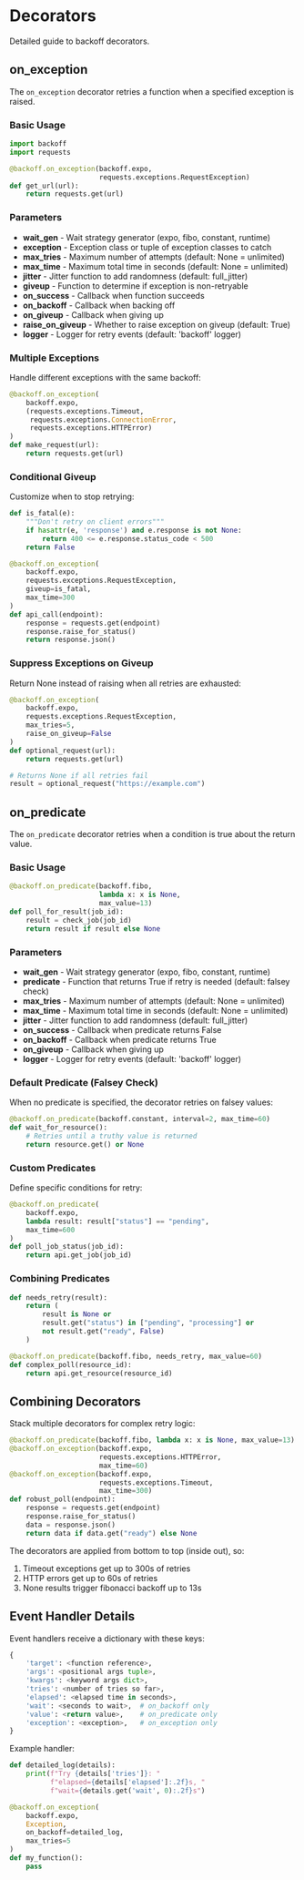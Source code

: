 # Decorators

Detailed guide to backoff decorators.

## on_exception

The `on_exception` decorator retries a function when a specified exception is raised.

### Basic Usage

```python
import backoff
import requests

@backoff.on_exception(backoff.expo,
                      requests.exceptions.RequestException)
def get_url(url):
    return requests.get(url)
```

### Parameters

- **wait_gen** - Wait strategy generator (expo, fibo, constant, runtime)
- **exception** - Exception class or tuple of exception classes to catch
- **max_tries** - Maximum number of attempts (default: None = unlimited)
- **max_time** - Maximum total time in seconds (default: None = unlimited)
- **jitter** - Jitter function to add randomness (default: full_jitter)
- **giveup** - Function to determine if exception is non-retryable
- **on_success** - Callback when function succeeds
- **on_backoff** - Callback when backing off
- **on_giveup** - Callback when giving up
- **raise_on_giveup** - Whether to raise exception on giveup (default: True)
- **logger** - Logger for retry events (default: 'backoff' logger)

### Multiple Exceptions

Handle different exceptions with the same backoff:

```python
@backoff.on_exception(
    backoff.expo,
    (requests.exceptions.Timeout,
     requests.exceptions.ConnectionError,
     requests.exceptions.HTTPError)
)
def make_request(url):
    return requests.get(url)
```

### Conditional Giveup

Customize when to stop retrying:

```python
def is_fatal(e):
    """Don't retry on client errors"""
    if hasattr(e, 'response') and e.response is not None:
        return 400 <= e.response.status_code < 500
    return False

@backoff.on_exception(
    backoff.expo,
    requests.exceptions.RequestException,
    giveup=is_fatal,
    max_time=300
)
def api_call(endpoint):
    response = requests.get(endpoint)
    response.raise_for_status()
    return response.json()
```

### Suppress Exceptions on Giveup

Return None instead of raising when all retries are exhausted:

```python
@backoff.on_exception(
    backoff.expo,
    requests.exceptions.RequestException,
    max_tries=5,
    raise_on_giveup=False
)
def optional_request(url):
    return requests.get(url)

# Returns None if all retries fail
result = optional_request("https://example.com")
```

## on_predicate

The `on_predicate` decorator retries when a condition is true about the return value.

### Basic Usage

```python
@backoff.on_predicate(backoff.fibo,
                      lambda x: x is None,
                      max_value=13)
def poll_for_result(job_id):
    result = check_job(job_id)
    return result if result else None
```

### Parameters

- **wait_gen** - Wait strategy generator (expo, fibo, constant, runtime)
- **predicate** - Function that returns True if retry is needed (default: falsey check)
- **max_tries** - Maximum number of attempts (default: None = unlimited)
- **max_time** - Maximum total time in seconds (default: None = unlimited)
- **jitter** - Jitter function to add randomness (default: full_jitter)
- **on_success** - Callback when predicate returns False
- **on_backoff** - Callback when predicate returns True
- **on_giveup** - Callback when giving up
- **logger** - Logger for retry events (default: 'backoff' logger)

### Default Predicate (Falsey Check)

When no predicate is specified, the decorator retries on falsey values:

```python
@backoff.on_predicate(backoff.constant, interval=2, max_time=60)
def wait_for_resource():
    # Retries until a truthy value is returned
    return resource.get() or None
```

### Custom Predicates

Define specific conditions for retry:

```python
@backoff.on_predicate(
    backoff.expo,
    lambda result: result["status"] == "pending",
    max_time=600
)
def poll_job_status(job_id):
    return api.get_job(job_id)
```

### Combining Predicates

```python
def needs_retry(result):
    return (
        result is None or
        result.get("status") in ["pending", "processing"] or
        not result.get("ready", False)
    )

@backoff.on_predicate(backoff.fibo, needs_retry, max_value=60)
def complex_poll(resource_id):
    return api.get_resource(resource_id)
```

## Combining Decorators

Stack multiple decorators for complex retry logic:

```python
@backoff.on_predicate(backoff.fibo, lambda x: x is None, max_value=13)
@backoff.on_exception(backoff.expo,
                      requests.exceptions.HTTPError,
                      max_time=60)
@backoff.on_exception(backoff.expo,
                      requests.exceptions.Timeout,
                      max_time=300)
def robust_poll(endpoint):
    response = requests.get(endpoint)
    response.raise_for_status()
    data = response.json()
    return data if data.get("ready") else None
```

The decorators are applied from bottom to top (inside out), so:

1. Timeout exceptions get up to 300s of retries
2. HTTP errors get up to 60s of retries
3. None results trigger fibonacci backoff up to 13s

## Event Handler Details

Event handlers receive a dictionary with these keys:

```python
{
    'target': <function reference>,
    'args': <positional args tuple>,
    'kwargs': <keyword args dict>,
    'tries': <number of tries so far>,
    'elapsed': <elapsed time in seconds>,
    'wait': <seconds to wait>,  # on_backoff only
    'value': <return value>,    # on_predicate only
    'exception': <exception>,   # on_exception only
}
```

Example handler:

```python
def detailed_log(details):
    print(f"Try {details['tries']}: "
          f"elapsed={details['elapsed']:.2f}s, "
          f"wait={details.get('wait', 0):.2f}s")

@backoff.on_exception(
    backoff.expo,
    Exception,
    on_backoff=detailed_log,
    max_tries=5
)
def my_function():
    pass
```

